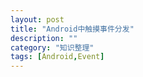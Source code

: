```yaml
---
layout: post
title: "Android中触摸事件分发"
description: ""
category: "知识整理"
tags: [Android,Event]
---
```



